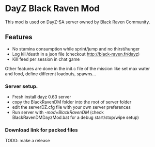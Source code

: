 # DayZ Black Raven Mod
This mod is used on DayZ-SA server owned by Black Raven Community.

## Features
- No stamina consumption while sprint/jump and no thirst/hunger
- Log kill/death in a json file (checkout http://black-raven.fr/dayz)
- Kill feed per session in chat game

Other features are done in the init.c file of the mission like set max water and food, define different loadouts, spawns...

### Server setup.
- Fresh install dayz 0.63 server
- copy the BlackRavenDM folder into the root of server folder
- edit the serverDZ.cfg file with your own server preferences
- Run server with *-mod=BlackRavenDM* (check BlackRavenDMDayzMod.bat for a debug start/stop/wipe setup)

### Download link for packed files
TODO: make a release

